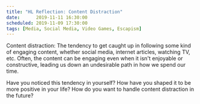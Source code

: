 ```yaml
---
title: "HL Reflection: Content Distraction"
date:      2019-11-11 16:30:00
scheduled: 2019-11-09 17:30:00
tags: [Media, Social Media, Video Games, Escapism]
---
```

Content distraction: The tendency to get caught up in following some kind of engaging content, whether social media, internet articles, watching TV, etc. Often, the content can be engaging even when it isn't enjoyable or constructive, leading us down an undesirable path in how we spend our time.

Have you noticed this tendency in yourself? How have you shaped it to be more positive in your life? How do you want to handle content distraction in the future?
